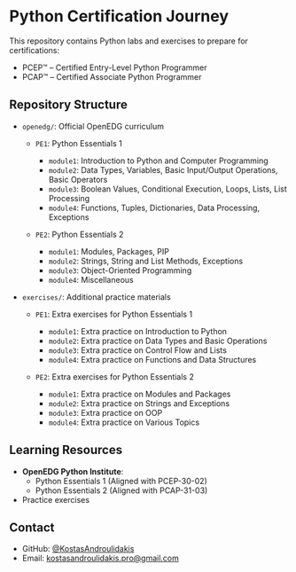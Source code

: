 # Python Certification Journey

This repository contains Python labs and exercises to prepare for certifications:
- PCEP™ – Certified Entry-Level Python Programmer
- PCAP™ – Certified Associate Python Programmer


## Repository Structure

- `openedg/`: Official OpenEDG curriculum
  - `PE1`: Python Essentials 1
    - `module1`: Introduction to Python and Computer Programming
    - `module2`: Data Types, Variables, Basic Input/Output Operations, Basic Operators
    - `module3`: Boolean Values, Conditional Execution, Loops, Lists, List Processing
    - `module4`: Functions, Tuples, Dictionaries, Data Processing, Exceptions

  - `PE2`: Python Essentials 2
    - `module1`: Modules, Packages, PIP
    - `module2`: Strings, String and List Methods, Exceptions
    - `module3`: Object-Oriented Programming
    - `module4`: Miscellaneous

- `exercises/`: Additional practice materials
  - `PE1`: Extra exercises for Python Essentials 1
    - `module1`: Extra practice on Introduction to Python
    - `module2`: Extra practice on Data Types and Basic Operations
    - `module3`: Extra practice on Control Flow and Lists
    - `module4`: Extra practice on Functions and Data Structures

  - `PE2`: Extra exercises for Python Essentials 2
    - `module1`: Extra practice on Modules and Packages
    - `module2`: Extra practice on Strings and Exceptions
    - `module3`: Extra practice on OOP
    - `module4`: Extra practice on Various Topics


## Learning Resources

- **OpenEDG Python Institute**:
  - Python Essentials 1 (Aligned with PCEP-30-02)
  - Python Essentials 2 (Aligned with PCAP-31-03)
- Practice exercises


## Contact

- GitHub: [@KostasAndroulidakis](https://github.com/KostasAndroulidakis)
- Email: [kostasandroulidakis.pro@gmail.com](mailto:kostasandroulidakis.pro@gmail.com)